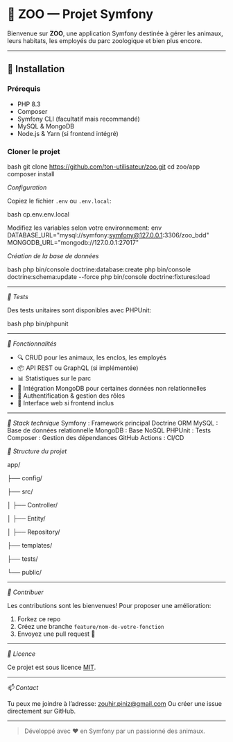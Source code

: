 # 🦁 ZOO — Projet Symfony

Bienvenue sur **ZOO**, une application Symfony destinée à gérer les animaux, leurs habitats, les employés du parc zoologique et bien plus encore.

---

## 🚀 Installation

### Prérequis

- PHP 8.3
- Composer
- Symfony CLI (facultatif mais recommandé)
- MySQL & MongoDB
- Node.js & Yarn (si frontend intégré)

### Cloner le projet

bash
git clone https://github.com/ton-utilisateur/zoo.git
cd zoo/app
composer install


*Configuration*

Copiez le fichier `.env` ou `.env.local`:

bash
cp.env.env.local


Modifiez les variables selon votre environnement:
env
DATABASE_URL="mysql://symfony:symfony@127.0.0.1:3306/zoo_bdd"
MONGODB_URL="mongodb://127.0.0.1:27017"


*Création de la base de données*

bash
php bin/console doctrine:database:create
php bin/console doctrine:schema:update --force
php bin/console doctrine:fixtures:load


---

*🧪 Tests*

Des tests unitaires sont disponibles avec PHPUnit:

bash
php bin/phpunit


---

*🧰 Fonctionnalités*

- 🔍 CRUD pour les animaux, les enclos, les employés
- 📦 API REST ou GraphQL (si implémentée)
- 📊 Statistiques sur le parc
- 🐒 Intégration MongoDB pour certaines données non relationnelles
- 🔐 Authentification & gestion des rôles
- 🎨 Interface web si frontend inclus

---

*🧱 Stack technique*
Symfony : Framework principal 
Doctrine ORM 
MySQL : Base de données relationnelle 
MongoDB : Base NoSQL 
PHPUnit : Tests 
Composer : Gestion des dépendances
GitHub Actions : CI/CD

*📂 Structure du projet*


app/

├── config/

├── src/

│      ├── Controller/

│      ├── Entity/

│      ├── Repository/

├── templates/

├── tests/

└── public/


---

*🙌 Contribuer*

Les contributions sont les bienvenues! Pour proposer une amélioration:

1. Forkez ce repo
2. Créez une branche `feature/nom-de-votre-fonction`
3. Envoyez une pull request 🎉

---

*📄 Licence*

Ce projet est sous licence [MIT](LICENSE).

---

*📫 Contact*

Tu peux me joindre à l’adresse: zouhir.piniz@gmail.com
Ou créer une issue directement sur GitHub.

---

> Développé avec ❤️ en Symfony par un passionné des animaux.
